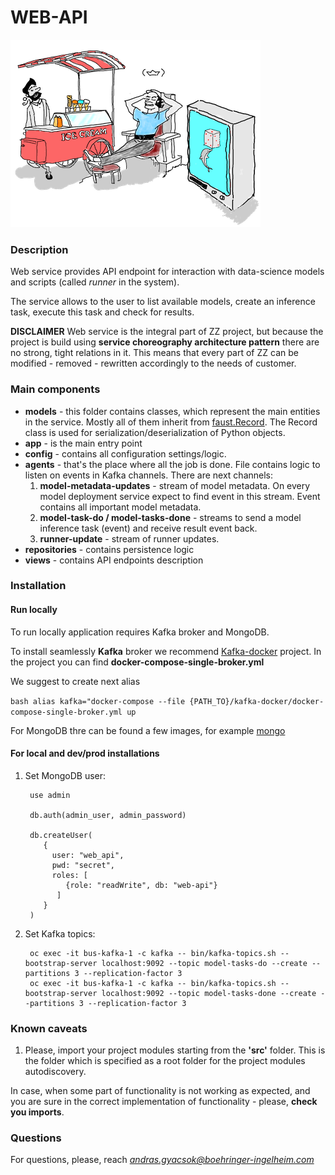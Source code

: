 # WEB-API


![alt text](scientist-ice-cart.png "Logo")


### Description
Web service provides API endpoint for interaction with data-science models and
scripts (called *runner* in the system). 

The service allows to the user to list available models, create an inference 
task, execute this task and check for results. 

**DISCLAIMER** Web service is the integral part of ZZ project, but because the 
project is build using **service choreography architecture pattern** there are 
no strong, tight relations in it. This means that every part of ZZ can be 
modified - removed - rewritten accordingly to the needs of customer.


### Main components
- **models** - this folder contains classes, which represent the main entities 
 in the service. Mostly all of them inherit from 
 [faust.Record](https://faust.readthedocs.io/en/latest/reference/faust.models.record.html).
 The Record class is used for serialization/deserialization of Python objects.
 - **app** - is the main entry point
 - **config** - contains all configuration settings/logic.
 - **agents** - that's the place where all the job is done. File contains logic
 to listen on events in Kafka channels.
 There are next channels:
    1. **model-metadata-updates** - stream of model metadata. On every model
    deployment service expect to find event in this stream. Event contains all 
    important model metadata.
    2. **model-task-do / model-tasks-done** - streams to send a model inference 
    task (event) and receive result event back.
    3. **runner-update** - stream of runner updates.
 - **repositories** - contains persistence logic
 - **views** - contains API endpoints description
    


### Installation


#### Run locally


To run locally application requires Kafka broker and MongoDB.

To install seamlessly **Kafka** broker we recommend 
[Kafka-docker](https://github.com/wurstmeister/kafka-docker) project. 
In the project you can find **docker-compose-single-broker.yml**

We suggest to create next alias

```bash alias kafka="docker-compose --file {PATH_TO}/kafka-docker/docker-compose-single-broker.yml up```

For MongoDB thre can be found a few images, for example 
[mongo](https://hub.docker.com/_/mongo)


#### For local and dev/prod installations

1. Set MongoDB user:

        use admin
        
        db.auth(admin_user, admin_password)
        
        db.createUser(
           {
             user: "web_api",
             pwd: "secret",
             roles: [ 
                {role: "readWrite", db: "web-api"}
              ]
           }
        )
    

2. Set Kafka topics:
    
        oc exec -it bus-kafka-1 -c kafka -- bin/kafka-topics.sh --bootstrap-server localhost:9092 --topic model-tasks-do --create --partitions 3 --replication-factor 3
        oc exec -it bus-kafka-1 -c kafka -- bin/kafka-topics.sh --bootstrap-server localhost:9092 --topic model-tasks-done --create --partitions 3 --replication-factor 3


### Known caveats

1. Please, import your project modules starting from the **'src'** folder. 
This is the folder which is specified as a root folder for the project 
modules autodiscovery.

In case, when some part of functionality is not working as expected, and you 
are sure in the correct implementation of functionality - 
please, __check you imports__.


### Questions
For questions, please, reach *andras.gyacsok@boehringer-ingelheim.com*